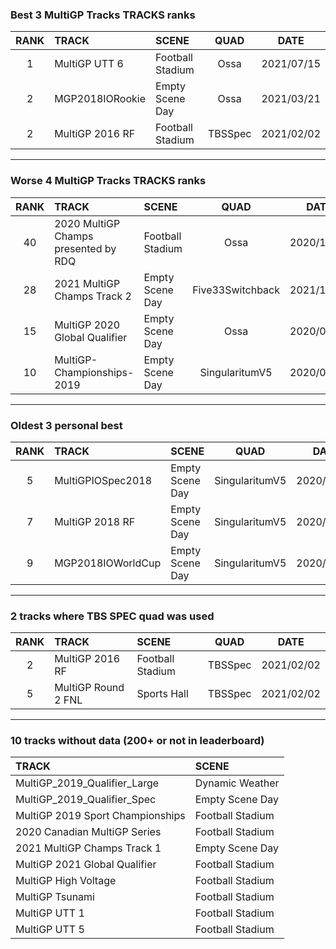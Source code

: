 ### Best 3 MultiGP Tracks TRACKS ranks
|RANK|TRACK|SCENE|QUAD|DATE|
|:---:|:---|:---|:---:|:---:|
|1|MultiGP UTT 6|Football Stadium|Ossa|2021/07/15|
|2|MGP2018IORookie|Empty Scene Day|Ossa|2021/03/21|
|2|MultiGP 2016 RF|Football Stadium|TBSSpec|2021/02/02|
---
### Worse 4 MultiGP Tracks TRACKS ranks
|RANK|TRACK|SCENE|QUAD|DATE|
|:---:|:---|:---|:---:|:---:|
|40|2020 MultiGP Champs presented by RDQ|Football Stadium|Ossa|2020/11/07|
|28|2021 MultiGP Champs Track 2|Empty Scene Day|Five33Switchback|2021/12/06|
|15|MultiGP 2020 Global Qualifier|Empty Scene Day|Ossa|2020/09/29|
|10|MultiGP-Championships-2019|Empty Scene Day|SingularitumV5|2020/05/08|
---
### Oldest 3 personal best
|RANK|TRACK|SCENE|QUAD|DATE|
|:---:|:---|:---|:---:|:---:|
|5|MultiGPIOSpec2018|Empty Scene Day|SingularitumV5|2020/04/27|
|7|MultiGP 2018 RF|Empty Scene Day|SingularitumV5|2020/05/04|
|9|MGP2018IOWorldCup|Empty Scene Day|SingularitumV5|2020/05/05|
---
### 2 tracks where TBS SPEC quad was used
|RANK|TRACK|SCENE|QUAD|DATE|
|:---:|:---|:---|:---:|:---:|
|2|MultiGP 2016 RF|Football Stadium|TBSSpec|2021/02/02|
|5|MultiGP Round 2 FNL|Sports Hall|TBSSpec|2021/02/02|
---
### 10 tracks without data (200+ or not in leaderboard)
|TRACK|SCENE|
|:---|:---|
|MultiGP_2019_Qualifier_Large|Dynamic Weather|
|MultiGP_2019_Qualifier_Spec|Empty Scene Day|
|MultiGP 2019 Sport Championships|Football Stadium|
|2020 Canadian MultiGP Series|Football Stadium|
|2021 MultiGP Champs Track 1|Empty Scene Day|
|MultiGP 2021 Global Qualifier|Football Stadium|
|MultiGP High Voltage|Football Stadium|
|MultiGP Tsunami|Football Stadium|
|MultiGP UTT 1|Football Stadium|
|MultiGP UTT 5|Football Stadium|
